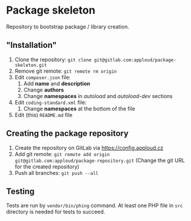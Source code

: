# Package skeleton

Repository to bootstrap package / library creation.

## "Installation"

1. Clone the repository: `git clone git@gitlab.com:apploud/package-skeleton.git`
2. Remove git remote: `git remote rm origin`
3. Edit `composer.json` file:
    1. Add **name** and **description**
    2. Change **authors**
    3. Change **namespaces** in _autoload_ and _autoload-dev_ sections
4. Edit `coding-standard.xml` file:
    1. Change **namespaces** at the bottom of the file
5. Edit (this) `README.md` file


## Creating the package repository

1. Create the repository on GitLab via https://config.apploud.cz
2. Add git remote: `git remote add origin git@gitlab.com:apploud/package-repository.git` (Change the git URL for the created repository)
3. Push all branches: `git push --all`

## Testing

Tests are run by `vendor/bin/phing` command. At least one PHP file in `src` directory is needed for tests to succeed.
